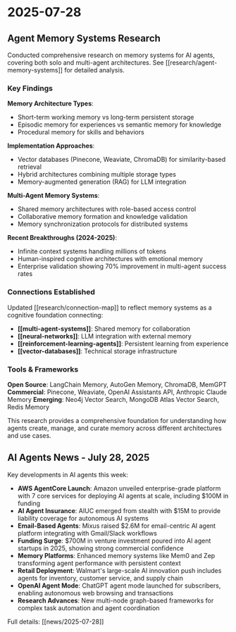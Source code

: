 # 2025-07-28

## Agent Memory Systems Research

Conducted comprehensive research on memory systems for AI agents, covering both solo and multi-agent architectures. See [[research/agent-memory-systems]] for detailed analysis.

### Key Findings

**Memory Architecture Types**:
- Short-term working memory vs long-term persistent storage
- Episodic memory for experiences vs semantic memory for knowledge
- Procedural memory for skills and behaviors

**Implementation Approaches**:
- Vector databases (Pinecone, Weaviate, ChromaDB) for similarity-based retrieval
- Hybrid architectures combining multiple storage types
- Memory-augmented generation (RAG) for LLM integration

**Multi-Agent Memory Systems**:
- Shared memory architectures with role-based access control
- Collaborative memory formation and knowledge validation
- Memory synchronization protocols for distributed systems

**Recent Breakthroughs (2024-2025)**:
- Infinite context systems handling millions of tokens
- Human-inspired cognitive architectures with emotional memory
- Enterprise validation showing 70% improvement in multi-agent success rates

### Connections Established

Updated [[research/connection-map]] to reflect memory systems as a cognitive foundation connecting:
- **[[multi-agent-systems]]**: Shared memory for collaboration
- **[[neural-networks]]**: LLM integration with external memory
- **[[reinforcement-learning-agents]]**: Persistent learning from experience
- **[[vector-databases]]**: Technical storage infrastructure

### Tools & Frameworks

**Open Source**: LangChain Memory, AutoGen Memory, ChromaDB, MemGPT
**Commercial**: Pinecone, Weaviate, OpenAI Assistants API, Anthropic Claude Memory
**Emerging**: Neo4j Vector Search, MongoDB Atlas Vector Search, Redis Memory

This research provides a comprehensive foundation for understanding how agents create, manage, and curate memory across different architectures and use cases.

## AI Agents News - July 28, 2025

Key developments in AI agents this week:

- **AWS AgentCore Launch**: Amazon unveiled enterprise-grade platform with 7 core services for deploying AI agents at scale, including $100M in funding
- **AI Agent Insurance**: AIUC emerged from stealth with $15M to provide liability coverage for autonomous AI systems
- **Email-Based Agents**: Mixus raised $2.6M for email-centric AI agent platform integrating with Gmail/Slack workflows
- **Funding Surge**: $700M in venture investment poured into AI agent startups in 2025, showing strong commercial confidence
- **Memory Platforms**: Enhanced memory systems like Mem0 and Zep transforming agent performance with persistent context
- **Retail Deployment**: Walmart's large-scale AI innovation push includes agents for inventory, customer service, and supply chain
- **OpenAI Agent Mode**: ChatGPT agent mode launched for subscribers, enabling autonomous web browsing and transactions
- **Research Advances**: New multi-node graph-based frameworks for complex task automation and agent coordination

Full details: [[news/2025-07-28]]